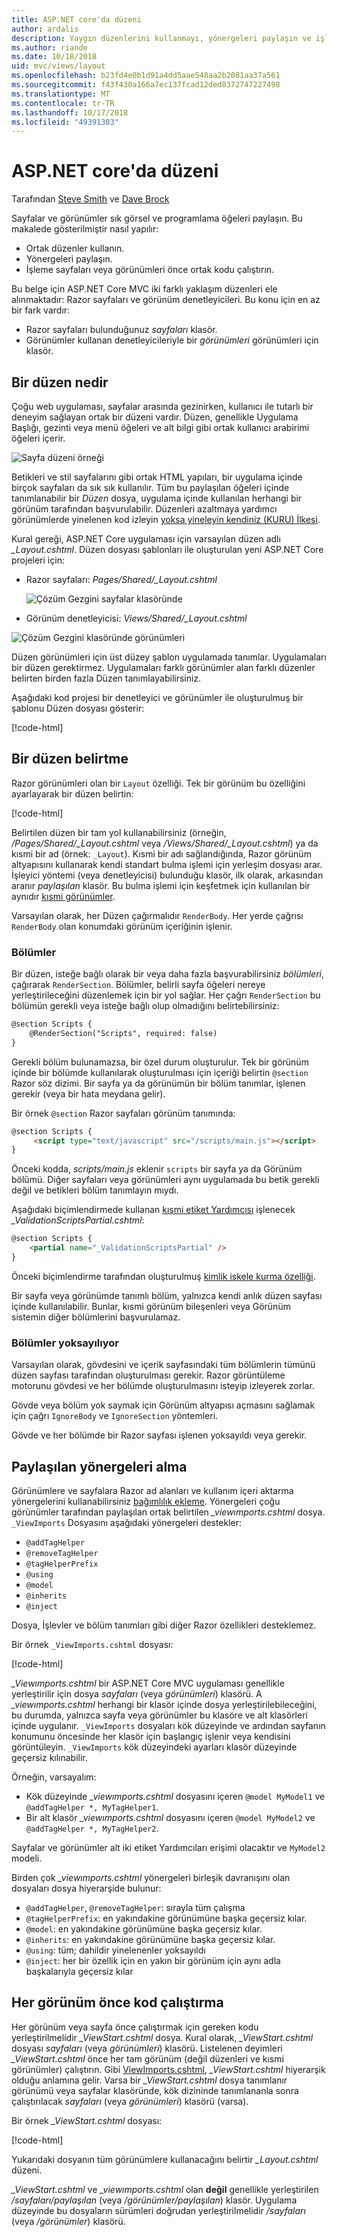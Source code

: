 ```yaml
---
title: ASP.NET core'da düzeni
author: ardalis
description: Yaygın düzenlerini kullanmayı, yönergeleri paylaşın ve işleme görünümleri önce ortak kod içinde ASP.NET Core uygulaması çalıştırma hakkında bilgi edinin.
ms.author: riande
ms.date: 10/18/2018
uid: mvc/views/layout
ms.openlocfilehash: b23fd4e0b1d91a4dd5aae548aa2b2081aa37a561
ms.sourcegitcommit: f43f430a166a7ec137fcad12ded0372747227498
ms.translationtype: MT
ms.contentlocale: tr-TR
ms.lasthandoff: 10/17/2018
ms.locfileid: "49391303"
---
```

# <a name="layout-in-aspnet-core"></a>ASP.NET core'da düzeni

Tarafından [Steve Smith](https://ardalis.com/) ve [Dave Brock](https://twitter.com/daveabrock)

Sayfalar ve görünümler sık görsel ve programlama öğeleri paylaşın. Bu makalede gösterilmiştir nasıl yapılır:

* Ortak düzenler kullanın.
* Yönergeleri paylaşın.
* İşleme sayfaları veya görünümleri önce ortak kodu çalıştırın.

Bu belge için ASP.NET Core MVC iki farklı yaklaşım düzenleri ele alınmaktadır: Razor sayfaları ve görünüm denetleyicileri. Bu konu için en az bir fark vardır:

* Razor sayfaları bulunduğunuz *sayfaları* klasör.
* Görünümler kullanan denetleyicileriyle bir *görünümleri* görünümleri için klasör.

## <a name="what-is-a-layout"></a>Bir düzen nedir

Çoğu web uygulaması, sayfalar arasında gezinirken, kullanıcı ile tutarlı bir deneyim sağlayan ortak bir düzeni vardır. Düzen, genellikle Uygulama Başlığı, gezinti veya menü öğeleri ve alt bilgi gibi ortak kullanıcı arabirimi öğeleri içerir.

![Sayfa düzeni örneği](layout/_static/page-layout.png)

Betikleri ve stil sayfalarını gibi ortak HTML yapıları, bir uygulama içinde birçok sayfaları da sık sık kullanılır. Tüm bu paylaşılan öğeleri içinde tanımlanabilir bir *Düzen* dosya, uygulama içinde kullanılan herhangi bir görünüm tarafından başvurulabilir. Düzenleri azaltmaya yardımcı görünümlerde yinelenen kod izleyin [yoksa yineleyin kendiniz (KURU) İlkesi](http://deviq.com/don-t-repeat-yourself/).

Kural gereği, ASP.NET Core uygulaması için varsayılan düzen adlı *_Layout.cshtml*. Düzen dosyası şablonları ile oluşturulan yeni ASP.NET Core projeleri için:

* Razor sayfaları: *Pages/Shared/_Layout.cshtml*

  ![Çözüm Gezgini sayfalar klasöründe](layout/_static/rp-web-project-views.png)

* Görünüm denetleyicisi: *Views/Shared/_Layout.cshtml*

 ![Çözüm Gezgini klasöründe görünümleri](layout/_static/mvc-web-project-views.png)

Düzen görünümleri için üst düzey şablon uygulamada tanımlar. Uygulamaları bir düzen gerektirmez. Uygulamaları farklı görünümler alan farklı düzenler belirten birden fazla Düzen tanımlayabilirsiniz.

Aşağıdaki kod projesi bir denetleyici ve görünümler ile oluşturulmuş bir şablonu Düzen dosyası gösterir:

[!code-html[](~/common/samples/WebApplication1/Views/Shared/_Layout.cshtml?highlight=44,72)]

## <a name="specifying-a-layout"></a>Bir düzen belirtme

Razor görünümleri olan bir `Layout` özelliği. Tek bir görünüm bu özelliğini ayarlayarak bir düzen belirtin:

[!code-html[](../../common/samples/WebApplication1/Views/_ViewStart.cshtml?highlight=2)]

Belirtilen düzen bir tam yol kullanabilirsiniz (örneğin, */Pages/Shared/_Layout.cshtml* veya */Views/Shared/_Layout.cshtml*) ya da kısmi bir ad (örnek: `_Layout`). Kısmi bir adı sağlandığında, Razor görünüm altyapısını kullanarak kendi standart bulma işlemi için yerleşim dosyası arar. İşleyici yöntemi (veya denetleyicisi) bulunduğu klasör, ilk olarak, arkasından aranır *paylaşılan* klasör. Bu bulma işlemi için keşfetmek için kullanılan bir aynıdır [kısmi görünümler](partial.md).

Varsayılan olarak, her Düzen çağırmalıdır `RenderBody`. Her yerde çağrısı `RenderBody` olan konumdaki görünüm içeriğinin işlenir.

<a name="layout-sections-label"></a>

### <a name="sections"></a>Bölümler

Bir düzen, isteğe bağlı olarak bir veya daha fazla başvurabilirsiniz *bölümleri*, çağırarak `RenderSection`. Bölümler, belirli sayfa öğeleri nereye yerleştirileceğini düzenlemek için bir yol sağlar. Her çağrı `RenderSection` bu bölümün gerekli veya isteğe bağlı olup olmadığını belirtebilirsiniz:

```html
@section Scripts {
    @RenderSection("Scripts", required: false)
}
```

Gerekli bölüm bulunamazsa, bir özel durum oluşturulur. Tek bir görünüm içinde bir bölümde kullanılarak oluşturulması için içeriği belirtin `@section` Razor söz dizimi. Bir sayfa ya da görünümün bir bölüm tanımlar, işlenen gerekir (veya bir hata meydana gelir).

Bir örnek `@section` Razor sayfaları görünüm tanımında:

```html
@section Scripts {
     <script type="text/javascript" src="/scripts/main.js"></script>
}
```

Önceki kodda, *scripts/main.js* eklenir `scripts` bir sayfa ya da Görünüm bölümü. Diğer sayfaları veya görünümleri aynı uygulamada bu betik gerekli değil ve betikleri bölüm tanımlayın mıydı.

Aşağıdaki biçimlendirmede kullanan [kısmi etiket Yardımcısı](xref:mvc/views/tag-helpers/builtin-th/partial-tag-helper) işlenecek *_ValidationScriptsPartial.cshtml*:

```html
@section Scripts {
    <partial name="_ValidationScriptsPartial" />
}
```

Önceki biçimlendirme tarafından oluşturulmuş [kimlik iskele kurma özelliği](xref:security/authentication/scaffold-identity).

Bir sayfa veya görünümde tanımlı bölüm, yalnızca kendi anlık düzen sayfası içinde kullanılabilir. Bunlar, kısmi görünüm bileşenleri veya Görünüm sistemin diğer bölümlerini başvurulamaz.

### <a name="ignoring-sections"></a>Bölümler yoksayılıyor

Varsayılan olarak, gövdesini ve içerik sayfasındaki tüm bölümlerin tümünü düzen sayfası tarafından oluşturulması gerekir. Razor görüntüleme motorunu gövdesi ve her bölümde oluşturulmasını isteyip izleyerek zorlar.

Gövde veya bölüm yok saymak için Görünüm altyapısı açmasını sağlamak için çağrı `IgnoreBody` ve `IgnoreSection` yöntemleri.

Gövde ve her bölümde bir Razor sayfası işlenen yoksayıldı veya gerekir.

<a name="viewimports"></a>

## <a name="importing-shared-directives"></a>Paylaşılan yönergeleri alma

Görünümlere ve sayfalara Razor ad alanları ve kullanım içeri aktarma yönergelerini kullanabilirsiniz [bağımlılık ekleme](dependency-injection.md). Yönergeleri çoğu görünümler tarafından paylaşılan ortak belirtilen *_viewımports.cshtml* dosya. `_ViewImports` Dosyasını aşağıdaki yönergeleri destekler:

* `@addTagHelper`
* `@removeTagHelper`
* `@tagHelperPrefix`
* `@using`
* `@model`
* `@inherits`
* `@inject`

Dosya, İşlevler ve bölüm tanımları gibi diğer Razor özellikleri desteklemez.

Bir örnek `_ViewImports.cshtml` dosyası:

[!code-html[](../../common/samples/WebApplication1/Views/_ViewImports.cshtml)]

*_Viewımports.cshtml* bir ASP.NET Core MVC uygulaması genellikle yerleştirilir için dosya *sayfaları* (veya *görünümleri*) klasörü. A *_viewımports.cshtml* herhangi bir klasör içinde dosya yerleştirilebileceğini, bu durumda, yalnızca sayfa veya görünümler bu klasöre ve alt klasörleri içinde uygulanır. `_ViewImports` dosyaları kök düzeyinde ve ardından sayfanın konumunu öncesinde her klasör için başlangıç işlenir veya kendisini görüntüleyin. `_ViewImports` kök düzeyindeki ayarları klasör düzeyinde geçersiz kılınabilir.

Örneğin, varsayalım:

* Kök düzeyinde *_viewımports.cshtml* dosyasını içeren `@model MyModel1` ve `@addTagHelper *, MyTagHelper1`.
* Bir alt klasör *_viewımports.cshtml* dosyasını içeren `@model MyModel2` ve `@addTagHelper *, MyTagHelper2`.

Sayfalar ve görünümler alt iki etiket Yardımcıları erişimi olacaktır ve `MyModel2` modeli.

Birden çok *_viewımports.cshtml* yönergeleri birleşik davranışını olan dosyaları dosya hiyerarşide bulunur:

* `@addTagHelper`, `@removeTagHelper`: sırayla tüm çalışma
* `@tagHelperPrefix`: en yakındakine görünümüne başka geçersiz kılar.
* `@model`: en yakındakine görünümüne başka geçersiz kılar.
* `@inherits`: en yakındakine görünümüne başka geçersiz kılar.
* `@using`: tüm; dahildir yinelenenler yoksayıldı
* `@inject`: her bir özellik için en yakın bir görünüm için aynı adla başkalarıyla geçersiz kılar

<a name="viewstart"></a>

## <a name="running-code-before-each-view"></a>Her görünüm önce kod çalıştırma

Her görünüm veya sayfa önce çalıştırmak için gereken kodu yerleştirilmelidir *_ViewStart.cshtml* dosya. Kural olarak, *_ViewStart.cshtml* dosyası *sayfaları* (veya *görünümleri*) klasörü. Listelenen deyimleri *_ViewStart.cshtml* önce her tam görünüm (değil düzenleri ve kısmi görünümler) çalıştırın. Gibi [ViewImports.cshtml](xref:mvc/views/layout#viewimports), *_ViewStart.cshtml* hiyerarşik olduğu anlamına gelir. Varsa bir *_ViewStart.cshtml* dosya tanımlanır görünümü veya sayfalar klasöründe, kök dizininde tanımlananla sonra çalıştırılacak *sayfaları* (veya *görünümleri*) klasörü (varsa).

Bir örnek *_ViewStart.cshtml* dosyası:

[!code-html[](../../common/samples/WebApplication1/Views/_ViewStart.cshtml)]

Yukarıdaki dosyanın tüm görünümlere kullanacağını belirtir *_Layout.cshtml* düzeni.

*_ViewStart.cshtml* ve *_viewımports.cshtml* olan **değil** genellikle yerleştirilen */sayfaları/paylaşılan* (veya   */görünümler/paylaşılan*) klasör. Uygulama düzeyinde bu dosyaların sürümleri doğrudan yerleştirilmelidir */sayfaları* (veya */görünümler*) klasörü.
